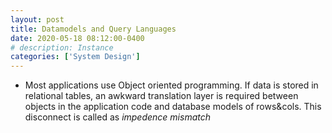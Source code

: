 ```yaml
---
layout: post
title: Datamodels and Query Languages
date: 2020-05-18 08:12:00-0400
# description: Instance
categories: ['System Design']
---
```


* Most applications use Object oriented programming. If data is stored in relational tables, an awkward translation layer is required between objects in the application code and database models of rows&cols. This disconnect is called as *impedence mismatch*
